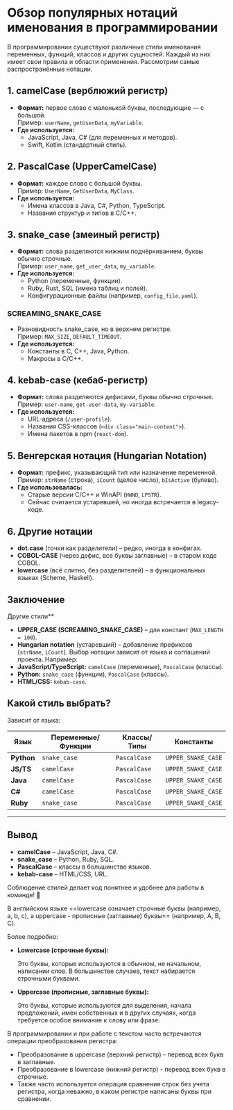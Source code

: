 # **Обзор популярных нотаций именования в программировании**  

В программировании существуют различные стили именования переменных, функций, классов и других сущностей. Каждый из них имеет свои правила и области применения. Рассмотрим самые распространённые нотации.  

## **1. camelCase (верблюжий регистр)**  
- **Формат:** первое слово с маленькой буквы, последующие — с большой.  
  Пример: `userName`, `getUserData`, `myVariable`.  
- **Где используется:**  
  - JavaScript, Java, C# (для переменных и методов).  
  - Swift, Kotlin (стандартный стиль).  

## **2. PascalCase (UpperCamelCase)**  
- **Формат:** каждое слово с большой буквы.  
  Пример: `UserName`, `GetUserData`, `MyClass`.  
- **Где используется:**  
  - Имена классов в Java, C#, Python, TypeScript.  
  - Названия структур и типов в C/C++.  

## **3. snake_case (змеиный регистр)**  
- **Формат:** слова разделяются нижним подчёркиванием, буквы обычно строчные.  
  Пример: `user_name`, `get_user_data`, `my_variable`.  
- **Где используется:**  
  - Python (переменные, функции).  
  - Ruby, Rust, SQL (имена таблиц и полей).  
  - Конфигурационные файлы (например, `config_file.yaml`).  

### **SCREAMING_SNAKE_CASE**  
- Разновидность snake_case, но в верхнем регистре.  
  Пример: `MAX_SIZE`, `DEFAULT_TIMEOUT`.  
- **Где используется:**  
  - Константы в C, C++, Java, Python.  
  - Макросы в C/C++.  

## **4. kebab-case (кебаб-регистр)**  
- **Формат:** слова разделяются дефисами, буквы обычно строчные.  
  Пример: `user-name`, `get-user-data`, `my-variable`.  
- **Где используется:**  
  - URL-адреса (`/user-profile`).  
  - Названия CSS-классов (`<div class="main-content">`).  
  - Имена пакетов в npm (`react-dom`).  

## **5. Венгерская нотация (Hungarian Notation)**  
- **Формат:** префикс, указывающий тип или назначение переменной.  
  Пример: `strName` (строка), `iCount` (целое число), `bIsActive` (булево).  
- **Где использовалась:**  
  - Старые версии C/C++ и WinAPI (`HWND`, `LPSTR`).  
  - Сейчас считается устаревшей, но иногда встречается в legacy-коде.  

## **6. Другие нотации**  
- **dot.case** (точки как разделители) – редко, иногда в конфигах.  
- **COBOL-CASE** (через дефис, все буквы заглавные) – в старом коде COBOL.  
- **lowercase** (всё слитно, без разделителей) – в функциональных языках (Scheme, Haskell).  

## **Заключение**  

Другие стили**

- **UPPER_CASE (SCREAMING_SNAKE_CASE)** – для констант (`MAX_LENGTH = 100`).
- **Hungarian notation** (устаревший) – добавление префиксов (`strName`, `iCount`).
Выбор нотации зависит от языка и соглашений проекта. Например:  
- **JavaScript/TypeScript:** `camelCase` (переменные), `PascalCase` (классы).  
- **Python:** `snake_case` (функции), `PascalCase` (классы).  
- **HTML/CSS:** `kebab-case`.  

## **Какой стиль выбрать?**

Зависит от языка:

|Язык|Переменные/Функции|Классы/Типы|Константы|
|---|---|---|---|
|**Python**|`snake_case`|`PascalCase`|`UPPER_SNAKE_CASE`|
|**JS/TS**|`camelCase`|`PascalCase`|`UPPER_SNAKE_CASE`|
|**Java**|`camelCase`|`PascalCase`|`UPPER_SNAKE_CASE`|
|**C#**|`camelCase`|`PascalCase`|`UPPER_SNAKE_CASE`|
|**Ruby**|`snake_case`|`PascalCase`|`UPPER_SNAKE_CASE`|

---

## **Вывод**

- **camelCase** – JavaScript, Java, C#.
- **snake_case** – Python, Ruby, SQL.
- **PascalCase** – классы в большинстве языков.
- **kebab-case** – HTML/CSS, URL.
    

Соблюдение стилей делает код понятнее и удобнее для работы в команде! 🚀


В английском языке ==lowercase означает строчные буквы (например, a, b, c), а uppercase - прописные (заглавные) буквы== (например, A, B, C). 

Более подробно:

- **Lowercase (строчные буквы):**
    
    Это буквы, которые используются в обычном, не начальном, написании слов. В большинстве случаев, текст набирается строчными буквами. 
    
- **Uppercase (прописные, заглавные буквы):**
    
    Это буквы, которые используются для выделения, начала предложений, имен собственных и в других случаях, когда требуется особое внимание к слову или фразе. 
    

В программировании и при работе с текстом часто встречаются операции преобразования регистра: 

- Преобразование в uppercase (верхний регистр) - перевод всех букв в заглавные.
- Преобразование в lowercase (нижний регистр) - перевод всех букв в строчные.
- Также часто используется операция сравнения строк без учета регистра, когда неважно, в каком регистре написаны буквы при сравнении.